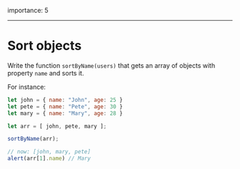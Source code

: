 importance: 5

---

# Sort objects

Write the function `sortByName(users)` that gets an array of objects with property `name` and sorts it.

For instance:

```js no-beautify
let john = { name: "John", age: 25 }
let pete = { name: "Pete", age: 30 }
let mary = { name: "Mary", age: 28 }

let arr = [ john, pete, mary ];

sortByName(arr);

// now: [john, mary, pete]
alert(arr[1].name) // Mary
```


